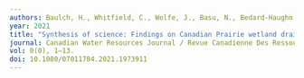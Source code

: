 ```yaml
---
authors: Baulch, H., Whitfield, C., Wolfe, J., Basu, N., Bedard-Haughn, A., Belcher, K., Clark, R., Ferguson, G., Hayashi, M., Ireson, A.M., Lloyd-Smith, P., Loring, P., Pomeroy, J. W., Shook, K., & Spence, C. 
year: 2021
title: "Synthesis of science: Findings on Canadian Prairie wetland drainage."
journal: Canadian Water Resources Journal / Revue Canadienne Des Ressources Hydriques, 
vol: 0(0), 1–13.
doi: 10.1080/07011784.2021.1973911
---
```

